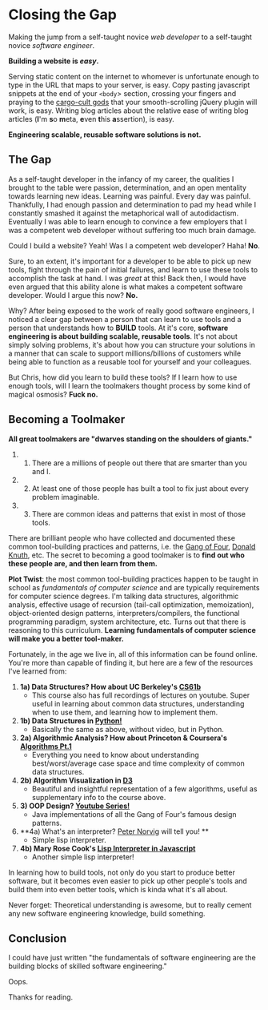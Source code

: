 Closing the Gap
====
Making the jump from a self-taught novice *web developer* to a self-taught novice *software engineer*.

**Building a website is *easy*.**

Serving static content on the internet to whomever is unfortunate enough to type in the URL that maps to your server, is easy. Copy pasting javascript snippets at the end of your `<body`> section, crossing your fingers and praying to the [cargo-cult gods](http://en.wikipedia.org/wiki/Cargo_cult_programming) that your smooth-scrolling jQuery plugin will work, is easy. Writing blog articles about the relative ease of writing blog articles (**I**'m **s**o **m**eta, **e**ven **t**his **a**ssertion), is easy.

**Engineering scalable, reusable software solutions is not.**

**The Gap**
------
As a self-taught developer in the infancy of my career, the qualities I brought to the table were passion, determination, and an open mentality towards learning new ideas. Learning was painful. Every day was painful. Thankfully, I had enough passion and determination to pad my head while I constantly smashed it against the metaphorical wall of autodidactism. Eventually I was able to learn enough to convince a few employers that I was a competent web developer without suffering too much brain damage.

Could I build a website? Yeah! Was I a competent web developer? Haha! **No**. 

Sure, to an extent, it's important for a developer to be able to pick up new tools, fight through the pain of initial failures, and learn to use these tools to accomplish the task at hand. I was *great* at this! Back then, I would have even argued that this ability alone is what makes a competent software developer. Would I argue this now? **No.**

Why? After being exposed to the work of really good software engineers, I noticed a clear gap between a person that can learn to use tools and a person that understands how to **BUILD** tools. At it's core, **software engineering is about building scalable, reusable tools**. It's not about simply solving problems, it's about how you can structure your solutions in a manner that can scale to support millions/billions of customers while being able to function as a reusable tool for yourself and your colleagues.

But Chris, how did you learn to build these tools? If I learn how to use enough tools, will I learn the toolmakers thought process by some kind of magical osmosis? **Fuck no.**

**Becoming a Toolmaker**
-------
**All great toolmakers are "dwarves standing on the shoulders of giants."**

1.  1) There are a millions of people out there that are smarter than you and I.
2.  2) At least one of those people has built a tool to fix just about every problem imaginable.
3.  3) There are common ideas and patterns that exist in most of those tools.

There are brilliant people who have collected and documented these common tool-building practices and patterns, i.e. the [Gang of Four](http://en.wikipedia.org/wiki/Design_Patterns), [Donald Knuth](http://en.wikipedia.org/wiki/The_Art_of_Computer_Programming), etc. The secret to becoming a good toolmaker is to **find out who these people are, and then learn from them.**

**Plot Twist**: the most common tool-building practices happen to be taught in school as *fundamentals of computer science* and are typically requirements for computer science degrees. I'm talking data structures, algorithmic analysis, effective usage of recursion (tail-call optimization, memoization), object-oriented design patterns, interpreters/compilers, the functional programming paradigm, system architecture, etc. Turns out that there is reasoning to this curriculum. **Learning fundamentals of computer science will make you a better tool-maker.**

Fortunately, in the age we live in, all of this information can be found online. You're more than capable of finding it, but here are a few of the resources I've learned from:

1.  **1a) Data Structures? How about UC Berkeley's [CS61b](http://www.cs.berkeley.edu/~jrs/61b/)**
    * This course also has full recordings of lectures on youtube. Super useful in learning about common data structures, understanding when to use them, and learning how to implement them.
2.  **1b) Data Structures in [Python!](http://interactivepython.org/courselib/static/pythonds/index.html)**
    * Basically the same as above, without video, but in Python.
3.  **2a) Algorithmic Analysis? How about Princeton & Coursera's [Algorithms Pt.1](https://www.coursera.org/course/algs4partI)**
    * Everything you need to know about understanding best/worst/average case space and time complexity of common data structures.
4.  **2b) Algorithm Visualization in [D3](http://bost.ocks.org/mike/algorithms/)**
    * Beautiful and insightful representation of a few algorithms, useful as supplementary info to the course above.
5.  **3) OOP Design? [Youtube Series!](https://www.youtube.com/watch?v=vNHpsC5ng_E&list=PLF206E906175C7E07)**
    * Java implementations of all the Gang of Four's famous design patterns.
6.  **4a) What's an interpreter? [Peter Norvig](http://norvig.com/lispy.html) will tell you! **
    * Simple lisp interpreter.
7.  **4b) Mary Rose Cook's [Lisp Interpreter in Javascript](https://www.youtube.com/watch?v=hqnTvuvXPCc)**
    * Another simple lisp interpreter!

In learning how to build tools, not only do you start to produce better software, but it becomes even easier to pick up other people's tools and build them into even better tools, which is kinda what it's all about.

Never forget: Theoretical understanding is awesome, but to really cement any new software engineering knowledge, build something.

**Conclusion**
-----
I could have just written "the fundamentals of software engineering are the building blocks of skilled software engineering."

Oops.

Thanks for reading.
